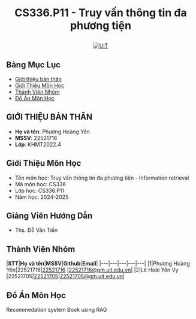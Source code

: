 # <p align="center">CS336.P11 - Truy vấn thông tin đa phương tiện</p>


<p align="center">
  <a href="https://www.uit.edu.vn">
    <img src="https://www.uit.edu.vn/sites/vi/files/banner_uit.png" alt="UIT">
  </a>
</p>



## Bảng Mục Lục
- [Giới thiệu bản thân](#giới-thiệu-bản-thân)
- [Giới Thiệu Môn Học](#giới-thiệu-môn-học)
- [Thành Viên Nhóm](#thành-viên-nhóm)
- [Đồ Án Môn Học](#đồ-án-môn-học)

## GIỚI THIỆU BẢN THÂN
<a name="gioithieubanthan"></a>
* **Họ và tên**: Phương Hoàng Yến
* **MSSV**: 22521716
* **Lớp**: KHMT2022.4
  
## Giới Thiệu Môn Học
- Tên môn học: Truy vấn thông tin đa phương tiện - Information retrieval
- Mã môn học: CS336
- Lớp học: CS336.P11
- Năm học: 2024-2025

## Giảng Viên Hướng Dẫn
- Ths. Đỗ Văn Tiến

## Thành Viên Nhóm
<a name="thanhvien"></a>
|**STT**|**Họ và tên**|**MSSV**|**Github**|**Email**|
|---|---|---|---|---|
|1|Phương Hoàng Yến|22521716|[22521716](https://github.com/Phy54)  |22521716@gm.uit.edu.vn|
|2|Lê Hoài Yến Vy  |22521705|[22521705](https://github.com/vievyyy)|22521705@gm.uit.edu.vn|

## Đồ Án Môn Học
Recommedation system Book using RAG


